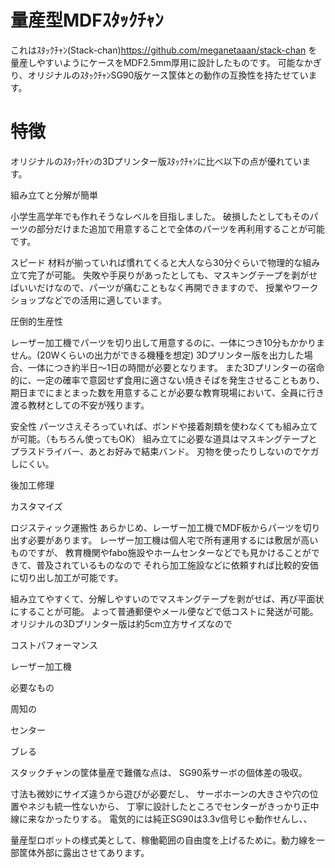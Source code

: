 # 量産型MDFｽﾀｯｸﾁｬﾝ

これはｽﾀｯｸﾁｬﾝ(Stack-chan)https://github.com/meganetaaan/stack-chan
を量産しやすいようにケースをMDF2.5mm厚用に設計したものです。
可能なかぎり、オリジナルのｽﾀｯｸﾁｬﾝSG90版ケース筐体との動作の互換性を持たせています。

# 特徴

オリジナルのｽﾀｯｸﾁｬﾝの3Dプリンター版ｽﾀｯｸﾁｬﾝに比べ以下の点が優れています。

組み立てと分解が簡単

小学生高学年でも作れそうなレベルを目指しました。
破損したとしてもそのパーツの部分だけまた追加で用意することで全体のパーツを再利用することが可能です。

スピード
材料が揃っていれば慣れてくると大人なら30分ぐらいで物理的な組み立て完了が可能。
失敗や手戻りがあったとしても、マスキングテープを剥がせばいいだけなので、パーツが痛むこともなく再開できますので、
授業やワークショップなどでの活用に適しています。


圧倒的生産性

レーザー加工機でパーツを切り出して用意するのに、一体につき10分もかかりません。(20Wくらいの出力ができる機種を想定)
3Dプリンター版を出力した場合、一体につき約半日〜1日の時間が必要となります。
また3Dプリンターの宿命的に、一定の確率で意図せず食用に適さない焼きそばを発生させることもあり、
期日までにまとまった数を用意することが必要な教育現場において、全員に行き渡る教材としての不安が残ります。




安全性
パーツさえそろっていれば、ボンドや接着剤類を使わなくても組み立てが可能。（もちろん使ってもOK）
組み立てに必要な道具はマスキングテープとプラスドライバー、あとお好みで結束バンド。
刃物を使ったりしないのでケガしにくい。

後加工修理

カスタマイズ


ロジスティック運搬性
あらかじめ、レーザー加工機でMDF板からパーツを切り出す必要があります。
レーザー加工機は個人宅で所有運用するには敷居が高いものですが、
教育機関やfabo施設やホームセンターなどでも見かけることができて、普及されているものなので
それら加工施設などに依頼すれば比較的安価に切り出し加工が可能です。


組み立てやすくて、分解しやすいのでマスキングテープを剥がせば、再び平面状にすることが可能。
よって普通郵便やメール便などで低コストに発送が可能。
オリジナルの3Dプリンター版は約5cm立方サイズなので


コストパフォーマンス




レーザー加工機




必要なもの

周知の

センター

ブレる


スタックチャンの筐体量産で難儀な点は、
SG90系サーボの個体差の吸収。

寸法も微妙にサイズ違うから遊びが必要だし、
サーボホーンの大きさや穴の位置やネジも統一性ないから、
丁寧に設計したところでセンターがきっかり正中線に来なかったりする。
電気的には純正SG90は3.3v信号じゃ動作せんし、、



量産型ロボットの様式美として、稼働範囲の自由度を上げるために。動力線を一部筐体外部に露出させてあります。
